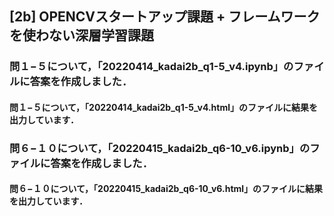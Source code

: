 ## [2b] OPENCVスタートアップ課題 + フレームワークを使わない深層学習課題
### 問１−５について，「20220414_kadai2b_q1-5_v4.ipynb」のファイルに答案を作成しました．
#### 問１−５について，「20220414_kadai2b_q1-5_v4.html」のファイルに結果を出力しています．

### 問６−１０について，「20220415_kadai2b_q6-10_v6.ipynb」のファイルに答案を作成しました．
#### 問６−１０について，「20220415_kadai2b_q6-10_v6.html」のファイルに結果を出力しています．

<br>

